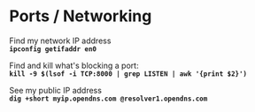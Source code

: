 # Ports / Networking

Find my network IP address  
**`ipconfig getifaddr en0`** 

Find and kill what's blocking a port:  
**`kill -9 $(lsof -i TCP:8000 | grep LISTEN | awk '{print $2}')`** 

See my public IP address  
**`dig +short myip.opendns.com @resolver1.opendns.com`** 



